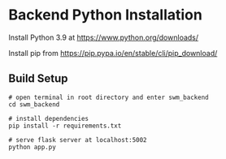# Backend Python Installation

Install Python 3.9 at https://www.python.org/downloads/

Install pip from https://pip.pypa.io/en/stable/cli/pip_download/

## Build Setup 
```
# open terminal in root directory and enter swm_backend
cd swm_backend

# install dependencies
pip install -r requirements.txt

# serve flask server at localhost:5002
python app.py
```
